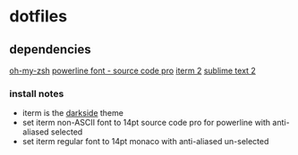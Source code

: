 # dotfiles

## dependencies
[oh-my-zsh](https://github.com/robbyrussell/oh-my-zsh)
[powerline font - source code pro](https://github.com/powerline/fonts)
[iterm 2](https://www.iterm2.com/)
[sublime text 2](http://www.sublimetext.com/2)

### install notes
- iterm is the [darkside](http://iterm2colorschemes.com/) theme
- set iterm non-ASCII font to 14pt source code pro for powerline with anti-aliased selected
- set iterm regular font to 14pt monaco with anti-aliased un-selected

